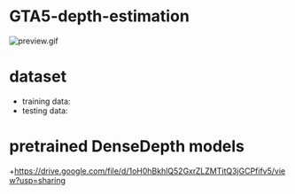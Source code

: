 # GTA5-depth-estimation
![preview.gif](https://raw.github.com/gta5-vision/GTA5-depth-estimation/master/preview.gif)
# dataset
+ training data:
+ testing data:

# pretrained DenseDepth models
+https://drive.google.com/file/d/1oH0hBkhlQ52GxrZLZMTitQ3jGCPfifv5/view?usp=sharing
